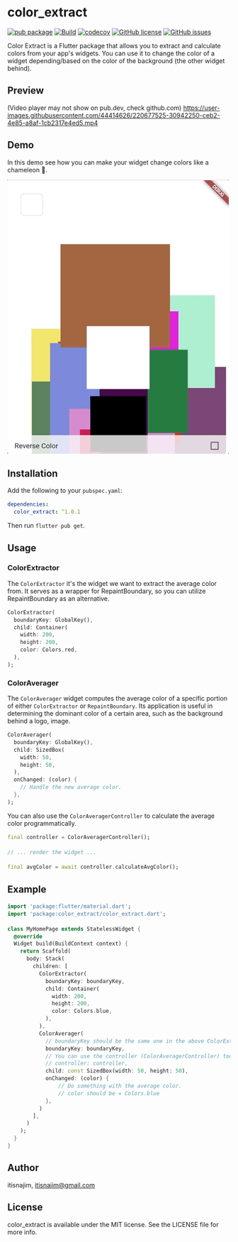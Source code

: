 # color_extract
[![pub package](https://img.shields.io/pub/v/color_extract.svg)](https://pub.dartlang.org/packages/color_extract) [![Build](https://github.com/itisnajim/color_extract/workflows/Main/badge.svg)](https://github.com/itisnajim/color_extract/actions) [![codecov](https://codecov.io/gh/itisnajim/color_extract/branch/main/graph/badge.svg?token=DQTMJA22JQ)](https://codecov.io/gh/itisnajim/color_extract) [![GitHub license](https://img.shields.io/github/license/itisnajim/color_extract)](https://github.com/itisnajim/color_extract/blob/master/LICENSE)  [![GitHub issues](https://img.shields.io/github/issues/itisnajim/color_extract)](https://github.com/itisnajim/color_extract/issues)

Color Extract is a Flutter package that allows you to extract and calculate colors from your app's widgets.
You can use it to change the color of a widget depending/based on the color of the background (the other widget behind).


Preview
------------
(Video player may not show on pub.dev, check github.com)
https://user-images.githubusercontent.com/44414626/220677525-30942250-ceb2-4e85-a8af-1cb2317e4ed5.mp4

Demo
------------
In this demo see how you can make your widget change colors like a chameleon 🦎.

![demo](https://raw.githubusercontent.com/itisnajim/color_extract/main/readme/example-demo.gif)

Installation
------------

Add the following to your `pubspec.yaml`:


```yaml
dependencies:
  color_extract: ^1.0.1
```

Then run `flutter pub get`.

Usage
-----

### ColorExtractor

The `ColorExtractor` it's the widget we want to extract the average color from. It serves as a wrapper for RepaintBoundary, so you can utilize RepaintBoundary as an alternative.

```dart
ColorExtractor(
  boundaryKey: GlobalKey(),
  child: Container(
    width: 200,
    height: 200,
    color: Colors.red,
  ),
);
```

### ColorAverager

The `ColorAverager` widget computes the average color of a specific portion of either `ColorExtractor` or `RepaintBoundary`. Its application is useful in determining the dominant color of a certain area, such as the background behind a logo, image.

```dart
ColorAverager(
  boundaryKey: GlobalKey(),
  child: SizedBox(
    width: 50,
    height: 50,
  ),
  onChanged: (color) {
    // Handle the new average color.
  },
);
```

You can also use the `ColorAveragerController` to calculate the average color programmatically.

```dart
final controller = ColorAveragerController();

// ... render the widget ...

final avgColor = await controller.calculateAvgColor();
```

Example
-------

```dart
import 'package:flutter/material.dart';
import 'package:color_extract/color_extract.dart';

class MyHomePage extends StatelessWidget {
  @override
  Widget build(BuildContext context) {
    return Scaffold(
      body: Stack(
        children: [
          ColorExtractor(
            boundaryKey: boundaryKey,
            child: Container(
              width: 200,
              height: 200,
              color: Colors.blue,
            ),
          ),
          ColorAverager(
            // boundaryKey should be the same one in the above ColorExtractor boundaryKey
            boundaryKey: boundaryKey,
            // You can use the controller (ColorAveragerController) too.
            // controller: controller,
            child: const SizedBox(width: 50, height: 50),
            onChanged: (color) {
                // Do something with the average color.
                // color should be = Colors.blue
            },
          )
        ],
      )
    );
  }
}
```

## Author

itisnajim, itisnajim@gmail.com

## License

color_extract is available under the MIT license. See the LICENSE file for more info.
